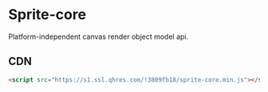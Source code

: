 # Sprite-core

Platform-independent canvas render object model api.

## CDN

```html
<script src="https://s1.ssl.qhres.com/!3809fb18/sprite-core.min.js"></script>
```
